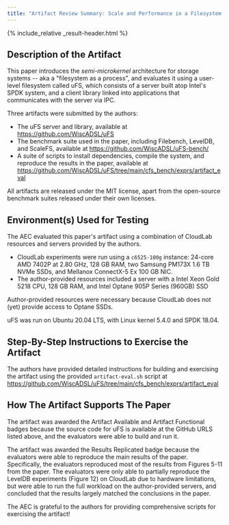 ```yaml
---
title: "Artifact Review Summary: Scale and Performance in a Filesystem Semi-Microkernel"
---
```


{% include_relative _result-header.html %}

## Description of the Artifact

This paper introduces the _semi-microkernel_ architecture for storage systems -- aka a "filesystem as a process", and evaluates it using a user-level filesystem called uFS, which consists of a server built atop Intel's SPDK system, and a client library linked into applications that communicates with the server via IPC.

Three artifacts were submitted by the authors:

- The uFS server and library, available at <https://github.com/WiscADSL/uFS>
- The benchmark suite used in the paper, including Filebench, LevelDB, and ScaleFS, available at <https://github.com/WiscADSL/uFS-bench/>
- A suite of scripts to install dependencies, compile the system, and reproduce the results in the paper, available at <https://github.com/WiscADSL/uFS/tree/main/cfs_bench/exprs/artifact_eval>

All artifacts are released under the MIT license, apart from the open-source benchmark suites released under their own licenses.

## Environment(s) Used for Testing

The AEC evaluated this paper's artifact using a combination of CloudLab resources and servers provided by the authors.

- CloudLab experiments were run using a `c6525-100g` instance: 24-core AMD 7402P at 2.80 GHz, 128 GB RAM, two Samsung PM173X 1.6 TB NVMe SSDs, and Mellanox ConnectX-5 Ex 100 GB NIC.
- The author-provided resources included a server with a Intel Xeon Gold 5218 CPU, 128 GB RAM, and Intel Optane 905P Series (960GB) SSD

Author-provided resources were necessary because CloudLab does not (yet) provide access to Optane SSDs.

uFS was run on Ubuntu 20.04 LTS, with Linux kernel 5.4.0 and SPDK 18.04.


## Step-By-Step Instructions to Exercise the Artifact

The authors have provided detailed instructions for building and
exercising the artifact using the provided `artifact-eval.sh` script
at
<https://github.com/WiscADSL/uFS/tree/main/cfs_bench/exprs/artifact_eval>


## How The Artifact Supports The Paper

The artifact was awarded the Artifact Available and Artifact Functional badges because the source code for uFS is available at the GitHub URLS listed above, and the evaluators were able to build and run it.

The artifact was awarded the Results Replicated badge because the evaluators were able to reproduce the main results of the paper. Specifically, the evaluators reproduced most of the results from Figures 5-11 from the paper. The evaluators were only able to partially reproduce the LevelDB experiments (Figure 12) on CloudLab due to hardware limitations, but were able to run the full workload on the author-provided servers, and concluded that the results largely matched the conclusions in the paper.

The AEC is grateful to the authors for providing comprehensive scripts for exercising the artifact! 
